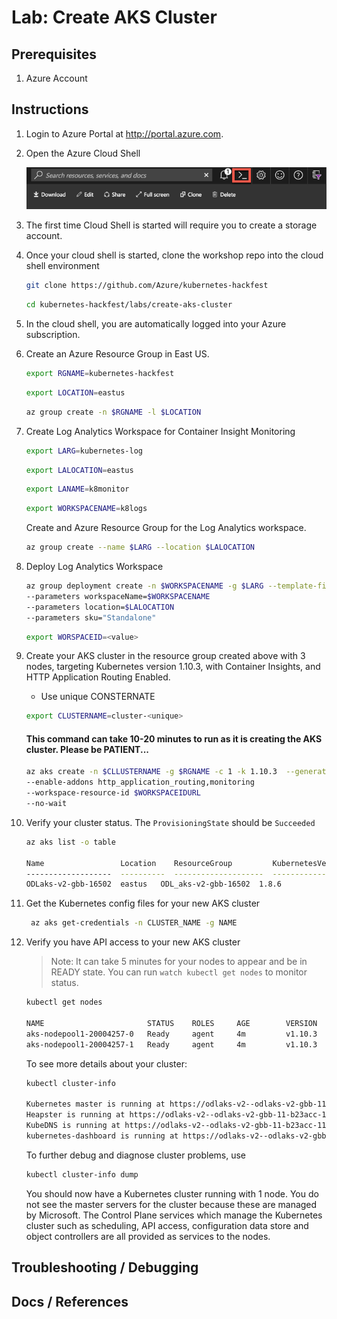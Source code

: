 # Lab: Create AKS Cluster

## Prerequisites 

1. Azure Account

## Instructions



1. Login to Azure Portal at http://portal.azure.com.
2. Open the Azure Cloud Shell

    ![Azure Cloud Shell](img-cloud-shell.png "Azure Cloud Shell")

3. The first time Cloud Shell is started will require you to create a storage account.

4. Once your cloud shell is started, clone the workshop repo into the cloud shell environment
    ```bash
    git clone https://github.com/Azure/kubernetes-hackfest
    ```
    ```bash
    cd kubernetes-hackfest/labs/create-aks-cluster
    ```

5. In the cloud shell, you are automatically logged into your Azure subscription.

6. Create an Azure Resource Group in East US.

    ```bash
    export RGNAME=kubernetes-hackfest
    ```  
    ```bash
    export LOCATION=eastus
    ```

    ```bash
    az group create -n $RGNAME -l $LOCATION 
7. Create Log Analytics Workspace for Container Insight Monitoring
   ```bash
   export LARG=kubernetes-log
   ```

   ```bash
   export LALOCATION=eastus
   ```

   ```bash
   export LANAME=k8monitor
   ```

   ```bash
   export WORKSPACENAME=k8logs
   ```

   Create and Azure Resource Group for the Log Analytics workspace.

   ```bash
   az group create --name $LARG --location $LALOCATION
   ```

8. Deploy Log Analytics Workspace
   ```bash
   az group deployment create -n $WORKSPACENAME -g $LARG --template-file azuredeploy-loganalytics.json
   --parameters workspaceName=$WORKSPACENAME
   --parameters location=$LALOCATION
   --parameters sku="Standalone"
   ```

   ```bash
   export WORSPACEID=<value>
   ```

9. Create your AKS cluster in the resource group created above with 3 nodes, targeting Kubernetes version 1.10.3, with Container Insights, and HTTP Application Routing Enabled.
   * Use unique CONSTERNATE

    ```bash
    export CLUSTERNAME=cluster-<unique>
    ```  
    #### This command can take 10-20 minutes to run as it is creating the AKS cluster. Please be PATIENT...
    ```bash
    az aks create -n $CLLUSTERNAME -g $RGNAME -c 1 -k 1.10.3  --generate-ssh-keys -l $LOCATION
    --enable-addons http_application_routing,monitoring
    --workspace-resource-id $WORKSPACEIDURL
    --no-wait  
    ```

10. Verify your cluster status. The `ProvisioningState` should be `Succeeded`
    ```bash
    az aks list -o table

    Name                 Location    ResourceGroup         KubernetesVersion    ProvisioningState    Fqdn
    -------------------  ----------  --------------------  -------------------  -------------------  -------------------------------------------------------------------
    ODLaks-v2-gbb-16502  eastus   ODL_aks-v2-gbb-16502  1.8.6                Succeeded odlaks-v2--odlaks-v2-gbb-16-b23acc-17863579.hcp.centralus.azmk8s.io
    ```

11.  Get the Kubernetes config files for your new AKS cluster
     ```bash
      az aks get-credentials -n CLUSTER_NAME -g NAME
     ```
12.  Verify you have API access to your new AKS cluster

      > Note: It can take 5 minutes for your nodes to appear and be in READY state. You can run `watch kubectl get nodes` to monitor status.
     ```bash
     kubectl get nodes
    
     NAME                       STATUS    ROLES     AGE        VERSION
     aks-nodepool1-20004257-0   Ready     agent     4m         v1.10.3
     aks-nodepool1-20004257-1   Ready     agent     4m         v1.10.3
     ```
 
     To see more details about your cluster:

     ```bash
     kubectl cluster-info

     Kubernetes master is running at https://odlaks-v2--odlaks-v2-gbb-11-b23acc-115da6a3.hcp.centralus.azmk8s.io:443
     Heapster is running at https://odlaks-v2--odlaks-v2-gbb-11-b23acc-115da6a3.hcp.centralus.azmk8s.io:443/api/v1/namespaces/kube-system/services/heapster/proxy
     KubeDNS is running at https://odlaks-v2--odlaks-v2-gbb-11-b23acc-115da6a3.hcp.centralus.azmk8s.io:443/api/v1/namespaces/kube-system/services/kube-dns:dns/proxy
     kubernetes-dashboard is running at https://odlaks-v2--odlaks-v2-gbb-11-b23acc-115da6a3.hcp.centralus.azmk8s.io:443/api/v1/namespaces/kube-system/services/kubernetes-dashboard/proxy
     ```

     To further debug and diagnose cluster problems, use

     ```bash
     kubectl cluster-info dump
     ```

     You should now have a Kubernetes cluster running with 1 node. You do not see the master servers for the cluster because these are managed by Microsoft. The Control Plane services which manage the Kubernetes cluster such as scheduling, API access, configuration data store and object controllers are all provided as services to the nodes.



## Troubleshooting / Debugging

## Docs / References

